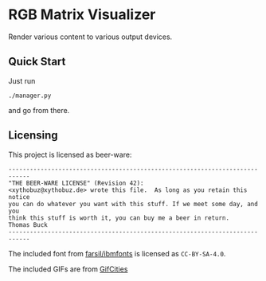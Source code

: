 # RGB Matrix Visualizer

Render various content to various output devices.

## Quick Start

Just run

    ./manager.py

and go from there.

## Licensing

This project is licensed as beer-ware:

    ----------------------------------------------------------------------------
    "THE BEER-WARE LICENSE" (Revision 42):
    <xythobuz@xythobuz.de> wrote this file.  As long as you retain this notice
    you can do whatever you want with this stuff. If we meet some day, and you
    think this stuff is worth it, you can buy me a beer in return.   Thomas Buck
    ----------------------------------------------------------------------------

The included font from [farsil/ibmfonts](https://github.com/farsil/ibmfonts) is licensed as `CC-BY-SA-4.0`.

The included GIFs are from [GifCities](https://gifcities.org/?q=32)
